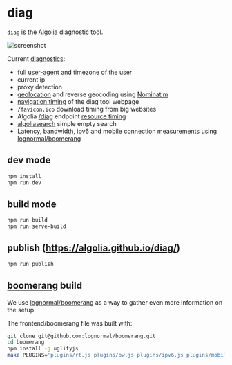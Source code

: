 # diag

`diag` is the [Algolia](https://www.algolia.com/) diagnostic tool.

![screenshot](screenshot.gif)

Current [diagnostics](src/diagnostics/):

  * full [user-agent](https://github.com/faisalman/ua-parser-js) and timezone of the user
  * current ip
  * proxy detection
  * [geolocation](https://developer.mozilla.org/en-US/docs/Web/API/Geolocation) and reverse geocoding using [Nominatim](http://wiki.openstreetmap.org/wiki/Nominatim#Reverse_Geocoding_.2F_Address_lookup)
  * [navigation timing](http://www.w3.org/TR/navigation-timing/) of the diag tool webpage
  * `/favicon.ico` download timing from big websites
  * Algolia [/diag](https://latency-dsn.algolia.net/diag) endpoint [resource timing](https://www.w3.org/TR/resource-timing/)
  * [algoliasearch](https://github.com/algolia/algoliasearch-client-js) simple empty search
  * Latency, bandwidth, ipv6 and mobile connection measurements using [lognormal/boomerang](https://github.com/lognormal/boomerang)

## dev mode

```sh
npm install
npm run dev
```

## build mode

```sh
npm run build
npm run serve-build
```

## publish (https://algolia.github.io/diag/)

```sh
npm run publish
```

## [boomerang](https://github.com/lognormal/boomerang) build

We use [lognormal/boomerang](https://github.com/lognormal/boomerang) as a way to gather
even more information on the setup.

The frontend/boomerang file was built with:

```sh
git clone git@github.com:lognormal/boomerang.git
cd boomerang
npm install -g uglifyjs
make PLUGINS='plugins/rt.js plugins/bw.js plugins/ipv6.js plugins/mobile.js' MINIFIER='uglifyjs'
```
